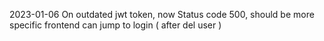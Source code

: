 2023-01-06
    On outdated jwt token, now Status code 500, should be more specific frontend can jump to login ( after del user )

